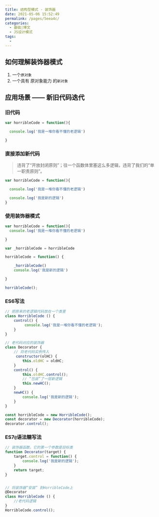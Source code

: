 ```yaml
---
title: 结构型模式 - 装饰器
date: 2021-05-06 15:52:49
permalink: /pages/5eea4c/
categories:
  - 基础|博文
  - JS设计模式
tags:
  - 
---
```


## 如何理解装饰器模式
1. 一个`原对象`
2. 一个具有 原对象能力 的`新对象`


## 应用场景 —— 新旧代码迭代

### 旧代码
```js
var horribleCode = function(){

  console.log('我是一堆你看不懂的老逻辑')

}
```

### 直接添加新代码
> 违背了“开放封闭原则”；往一个函数体里塞这么多逻辑，违背了我们的“单一职责原则”。
```js
var horribleCode = function(){

  console.log('我是一堆你看不懂的老逻辑')

  console.log('我是新的逻辑')
}
```

### 使用装饰器模式
```js
var horribleCode = function(){
  console.log('我是一堆你看不懂的老逻辑')

}

var _horribleCode = horribleCode

horribleCode = function() {

    _horribleCode()
    console.log('我是新的逻辑')

}

horribleCode();
```

### ES6写法
```js
// 把原来的老逻辑代码放在一个类里
class HorribleCode () {
    control() {
         console.log('我是一堆你看不懂的老逻辑');
    }
}

// 老代码对应的装饰器
class Decorator {
    // 将老代码实例传入
     constructor(olHC) {
        this.oldHC = oldHC;
    }
    control() {
        this.oldHC.control();
        // “包装”了一层新逻辑
        this.newHC();
    }
    newHC() {
        console.log('我是新的逻辑');
    }
}

const horribleCode = new HorribleCode();
const decorator = new Decorator(horribleCode);
decorator.control();
```

### ES7`@`语法糖写法
```js
// 装饰器函数，它的第一个参数是目标类
function Decorator(target) {
    target.control = function() {
        console.log('我是新的逻辑');
    }
    return target;
}


// 将装饰器“安装” 到HorribleCode上
@Decorator
class HorribleCode () {
    //老代码逻辑
}
HorribleCode.control();
```